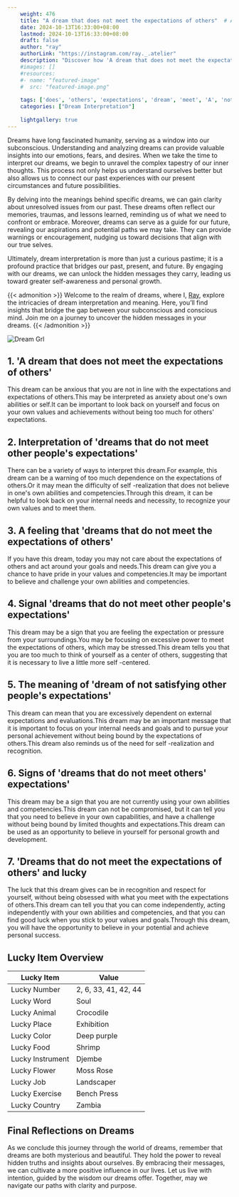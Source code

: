 ```yaml
---
    weight: 476
    title: "A dream that does not meet the expectations of others"  # Assuming 'title' column exists
    date: 2024-10-13T16:33:00+08:00
    lastmod: 2024-10-13T16:33:00+08:00
    draft: false
    author: "ray"
    authorLink: "https://instagram.com/ray._.atelier"
    description: "Discover how 'A dream that does not meet the expectations of others' can interpret your future and uncover its significant meanings in your life."
    #images: []
    #resources:
    #- name: "featured-image"
    #  src: "featured-image.png"
    
    tags: ['does', 'others', 'expectations', 'dream', 'meet', 'A', 'not', 'that']
    categories: ["Dream Interpretation"]
    
    lightgallery: true
---
```

    
Dreams have long fascinated humanity, serving as a window into our subconscious. Understanding and analyzing dreams can provide valuable insights into our emotions, fears, and desires. When we take the time to interpret our dreams, we begin to unravel the complex tapestry of our inner thoughts. This process not only helps us understand ourselves better but also allows us to connect our past experiences with our present circumstances and future possibilities.

By delving into the meanings behind specific dreams, we can gain clarity about unresolved issues from our past. These dreams often reflect our memories, traumas, and lessons learned, reminding us of what we need to confront or embrace. Moreover, dreams can serve as a guide for our future, revealing our aspirations and potential paths we may take. They can provide warnings or encouragement, nudging us toward decisions that align with our true selves.

Ultimately, dream interpretation is more than just a curious pastime; it is a profound practice that bridges our past, present, and future. By engaging with our dreams, we can unlock the hidden messages they carry, leading us toward greater self-awareness and personal growth.

{{< admonition >}}
Welcome to the realm of dreams, where I, [Ray](https://instagram.com/ray._.atelier), explore the intricacies of dream interpretation and meaning. Here, you’ll find insights that bridge the gap between your subconscious and conscious mind. Join me on a journey to uncover the hidden messages in your dreams.
{{< /admonition >}}

![Dream Grl](https://cdn.pixabay.com/photo/2017/11/02/03/35/gothic-2910057_1280.jpg "Dream Grl")

## 1. 'A dream that does not meet the expectations of others'
This dream can be anxious that you are not in line with the expectations and expectations of others.This may be interpreted as anxiety about one's own abilities or self.It can be important to look back on yourself and focus on your own values and achievements without being too much for others' expectations.

## 2. Interpretation of 'dreams that do not meet other people's expectations'
There can be a variety of ways to interpret this dream.For example, this dream can be a warning of too much dependence on the expectations of others.Or it may mean the difficulty of self -realization that does not believe in one's own abilities and competencies.Through this dream, it can be helpful to look back on your internal needs and necessity, to recognize your own values and to meet them.

## 3. A feeling that 'dreams that do not meet the expectations of others'
If you have this dream, today you may not care about the expectations of others and act around your goals and needs.This dream can give you a chance to have pride in your values and competencies.It may be important to believe and challenge your own abilities and competencies.

## 4. Signal 'dreams that do not meet other people's expectations'
This dream may be a sign that you are feeling the expectation or pressure from your surroundings.You may be focusing on excessive power to meet the expectations of others, which may be stressed.This dream tells you that you are too much to think of yourself as a center of others, suggesting that it is necessary to live a little more self -centered.

## 5. The meaning of 'dream of not satisfying other people's expectations'
This dream can mean that you are excessively dependent on external expectations and evaluations.This dream may be an important message that it is important to focus on your internal needs and goals and to pursue your personal achievement without being bound by the expectations of others.This dream also reminds us of the need for self -realization and recognition.

## 6. Signs of 'dreams that do not meet others' expectations'
This dream may be a sign that you are not currently using your own abilities and competencies.This dream can not be compromised, but it can tell you that you need to believe in your own capabilities, and have a challenge without being bound by limited thoughts and expectations.This dream can be used as an opportunity to believe in yourself for personal growth and development.

## 7. 'Dreams that do not meet the expectations of others' and lucky
The luck that this dream gives can be in recognition and respect for yourself, without being obsessed with what you meet with the expectations of others.This dream can tell you that you can come independently, acting independently with your own abilities and competencies, and that you can find good luck when you stick to your values and goals.Through this dream, you will have the opportunity to believe in your potential and achieve personal success.

## Lucky Item Overview
| Lucky Item          | Value              |
|---------------|--------------------|
| Lucky Number        | 2, 6, 33, 41, 42, 44  |
| Lucky Word          | Soul |
| Lucky Animal        | Crocodile |
| Lucky Place         | Exhibition     |
| Lucky Color         | Deep purple     |
| Lucky Food          | Shrimp      |
| Lucky Instrument    | Djembe |
| Lucky Flower        | Moss Rose    |
| Lucky Job           | Landscaper       |
| Lucky Exercise      | Bench Press  |
| Lucky Country       | Zambia    |


##  Final Reflections on Dreams

As we conclude this journey through the world of dreams, remember that dreams are both mysterious and beautiful. They hold the power to reveal hidden truths and insights about ourselves. By embracing their messages, we can cultivate a more positive influence in our lives. Let us live with intention, guided by the wisdom our dreams offer. Together, may we navigate our paths with clarity and purpose.
